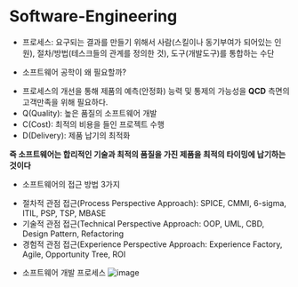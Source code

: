 # Software-Engineering

* 프로세스: 요구되는 결과를 만들기 위해서 사람(스킬이나 동기부여가 되어있는 인원), 절차/방법(테스크들의 관계를 정의한 것), 도구(개발도구)를 통합하는 수단

* 소프트웨어 공학이 왜 필요할까?
- 프로세스의 개선을 통해 제품의 예측(안정화) 능력 및 통제의 가능성을 __QCD__ 측면의 고객만족을 위해 필요하다.
- Q(Quality): 높은 품질의 소프트웨어 개발
- C(Cost): 최적의 비용을 들인 프로젝트 수행
- D(Delivery): 제품 납기의 최적화

**즉 소프트웨어는 합리적인 기술과 최적의 품질을 가진 제품을 최적의 타이밍에 납기하는 것이다**

* 소프트웨어의 접근 방법 3가지
- 절차적 관점 접근(Process Perspective Approach): SPICE, CMMI, 6-sigma, ITIL, PSP, TSP, MBASE 
- 기술적 관점 접근(Technical Perspective Approach: OOP, UML, CBD, Design Pattern, Refactoring
- 경험적 관점 접근(Experience Perspective Approach: Experience Factory, Agile, Opportunity Tree, ROI

* 소프트웨어 개발 프로세스
![image](https://user-images.githubusercontent.com/73435545/114428271-ef101200-9bf6-11eb-8b0b-3bc6e0d3645d.png)
